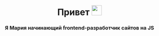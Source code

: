 <h1 align="center">Привет
<img src="https://github.com/blackcater/blackcater/raw/main/images/Hi.gif" height="32"/></h1>
<h3 align="center">Я Мария начинающий frontend-разработчик сайтов на JS</h3>


